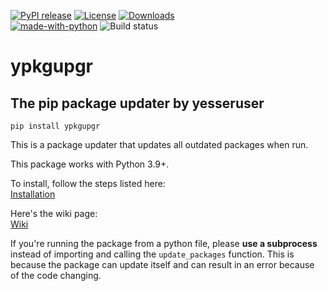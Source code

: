 [![PyPI release](https://img.shields.io/pypi/v/ypkgupgr)](https://pypi.org/project/ypkgupgr/)
[![License](https://img.shields.io/github/license/Yesser-Studios/ypkgupgr)](https://github.com/Yesser-Studios/ypkgupgr/blob/master/LICENSE.md)
[![Downloads](https://static.pepy.tech/personalized-badge/ypkgupgr?period=total&units=international_system&left_color=grey&right_color=green&left_text=Downloads)](https://pepy.tech/project/ypkgupgr)  
[![made-with-python](https://img.shields.io/badge/Made%20with-Python-1f425f.svg)](https://www.python.org/)
![Build status](https://github.com/Yesser-Studios/ypkgupgr/actions/workflows/python-publish.yml/badge.svg)

# ypkgupgr
## The pip package updater by yesseruser

```
pip install ypkgupgr
```

This is a package updater that updates all outdated packages when run.  

This package works with Python 3.9+.

To install, follow the steps listed here:  
[Installation](https://github.com/yesseruser/ypkgupgr/wiki/Installation)

Here's the wiki page:  
[Wiki](https://github.com/yesseruser/ypkgupgr/wiki)

If you're running the package from a python file, please **use a subprocess** instead of importing and calling the `update_packages` function. This is because the package can update itself and can result in an error because of the code changing.
